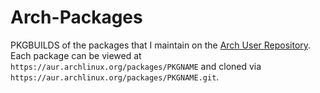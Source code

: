 # Arch-Packages

PKGBUILDS of the packages that I maintain on the [Arch User Repository](https://aur.archlinux.org).
Each package can be viewed at `https://aur.archlinux.org/packages/PKGNAME` and cloned via `https://aur.archlinux.org/packages/PKGNAME.git`.
